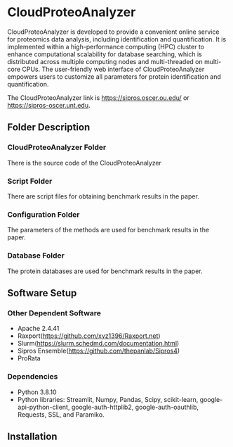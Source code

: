 # CloudProteoAnalyzer
CloudProteoAnalyzer is developed to provide a convenient online service for proteomics data analysis, including identification and quantification. It is implemented within a high-performance computing (HPC) cluster to enhance computational scalability for database searching, which is distributed across multiple computing nodes and multi-threaded on multi-core CPUs. The user-friendly web interface of CloudProteoAnalyzer empowers users to customize all parameters for protein identification and quantification.

The CloudProteoAnalyzer link is https://sipros.oscer.ou.edu/ or https://sipros-oscer.unt.edu.
## Folder Description 
### CloudProteoAnalyzer Folder
There is the source code of the CloudProteoAnalyzer
### Script Folder
There are script files for obtaining benchmark results in the paper.
### Configuration Folder
The parameters of the methods are used for benchmark results in the paper.
### Database Folder
The protein databases are used for benchmark results in the paper.
## Software Setup
### Other Dependent Software
* Apache 2.4.41
* Raxport(https://github.com/xyz1396/Raxport.net)
* Slurm(https://slurm.schedmd.com/documentation.html)
* Sipros Ensemble(https://github.com/thepanlab/Sipros4)
* ProRata
### Dependencies
* Python 3.8.10
* Python libraries: Streamlit, Numpy, Pandas, Scipy, scikit-learn, google-api-python-client, google-auth-httplib2, google-auth-oauthlib, Requests, SSL, and Paramiko.
## Installation

